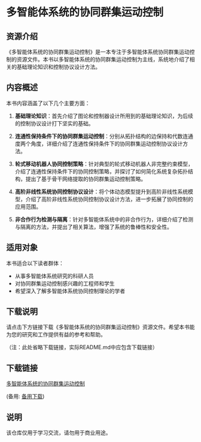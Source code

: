 # 多智能体系统的协同群集运动控制

## 资源介绍

《多智能体系统的协同群集运动控制》是一本专注于多智能体系统协同群集运动控制的资源文件。本书以多智能体系统的协同群集运动控制为主线，系统地介绍了相关的基础理论知识和控制协议设计方法。

## 内容概述

本书内容涵盖了以下几个主要方面：

1. **基础理论知识**：首先介绍了图论和控制器设计所用到的基础理论知识，为后续的控制协议设计打下坚实的基础。

2. **连通性保持条件下的协同群集运动控制**：分别从拓扑结构的边保持和代数连通度两个角度，详细介绍了连通性保持条件下的协同群集运动控制协议设计方法。

3. **轮式移动机器人协同控制策略**：针对典型的轮式移动机器人非完整约束模型，介绍了连通性保持条件下的协同控制策略，并探讨了如何简化系统复杂拓扑结构，提出了基于骨干网络提取的协同群集运动控制策略。

4. **高阶非线性系统协同控制协议设计**：将个体动态模型提升到高阶非线性系统模型，介绍了高阶非线性系统协同控制协议设计方法，进一步拓展了协同控制的应用范围。

5. **非合作行为检测与隔离**：针对多智能体系统中的非合作行为，详细介绍了检测与隔离的方法，并提出了相关算法，增强了系统的鲁棒性和安全性。

## 适用对象

本书适合以下读者群体：

- 从事多智能体系统研究的科研人员
- 对协同群集运动控制感兴趣的工程师和学生
- 希望深入了解多智能体系统协同控制理论的学者

## 下载说明

请点击下方链接下载《多智能体系统的协同群集运动控制》资源文件。希望本书能为您的研究和工作提供有益的参考和帮助。

（注：此处省略下载链接，实际README.md中应包含下载链接）

## 下载链接
[多智能体系统的协同群集运动控制](https://pan.quark.cn/s/d2c871843749) 

(备用: [备用下载](https://pan.baidu.com/s/14f8T5w2lpIFDZNsNIleoxA?pwd=1234))

## 说明

该仓库仅用于学习交流，请勿用于商业用途。
